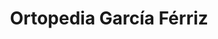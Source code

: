 ---
title: "Ortopedia García Férriz"
url: /jaen/ortopedia-garcia-ferriz/
shop: suministros médicos
---